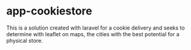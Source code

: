 # app-cookiestore
This is a solution created with laravel for a cookie delivery and seeks to determine with leaflet on maps, the cities with the best potential for a physical store.
